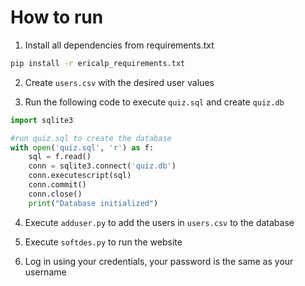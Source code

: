 # How to run

1. Install all dependencies from requirements.txt 

```bash
pip install -r ericalp_requirements.txt
```

2. Create `users.csv` with the desired user values

3. Run the following code to execute `quiz.sql` and create `quiz.db`
```python
import sqlite3

#run quiz.sql to create the database
with open('quiz.sql', 'r') as f:
    sql = f.read()
    conn = sqlite3.connect('quiz.db')
    conn.executescript(sql)
    conn.commit()
    conn.close()
    print("Database initialized")
```

4. Execute `adduser.py` to add the users in `users.csv` to the database

5. Execute `softdes.py` to run the website

6. Log in using your credentials, your password is the same as your username

